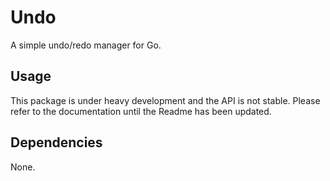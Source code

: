 # Undo
A simple undo/redo manager for Go.

## Usage

This package is under heavy development and the API is not stable. Please refer to the documentation until the Readme has been updated.

## Dependencies

None.